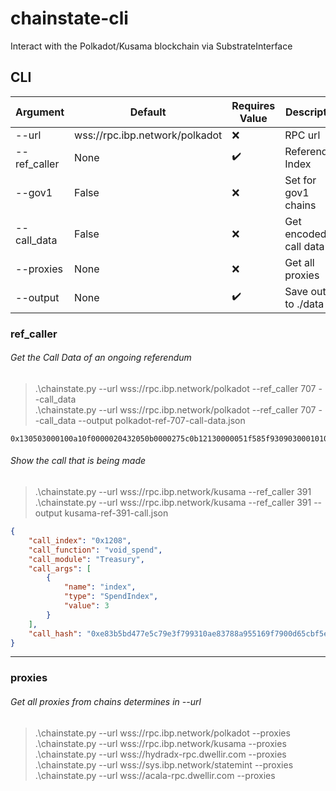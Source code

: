 # chainstate-cli
Interact with the Polkadot/Kusama blockchain via SubstrateInterface

## CLI

| Argument     | Default                        | Requires Value     | Description           |
|--------------|--------------------------------|--------------------|-----------------------|
| --url        | wss://rpc.ibp.network/polkadot | :x:                | RPC url               | 
| --ref_caller | None                           | :heavy_check_mark: | Referendum Index      |
| --gov1       | False                          | :x:                | Set for gov1 chains   |
| --call_data  | False                          | :x:                | Get encoded call data |
| --proxies    | None                           | :x:                | Get all proxies       |
| --output     | None                           | :heavy_check_mark: | Save output to ./data |

### ref_caller
###### Get the Call Data of an ongoing referendum
> .\chainstate.py --url wss://rpc.ibp.network/polkadot --ref_caller 707 --call_data  
> .\chainstate.py --url wss://rpc.ibp.network/polkadot --ref_caller 707 --call_data --output polkadot-ref-707-call-data.json
```
0x130503000100a10f0000020432050b0000275c0b12130000051f585f930903000101002f944a1d1c5688dd06bc0335fb0bb058fa7fb2805a4247047dbbbc6c15121bc900
```

###### Show the call that is being made
> .\chainstate.py --url wss://rpc.ibp.network/kusama --ref_caller 391  
> .\chainstate.py --url wss://rpc.ibp.network/kusama --ref_caller 391 --output kusama-ref-391-call.json
```json
{
    "call_index": "0x1208",
    "call_function": "void_spend",
    "call_module": "Treasury",
    "call_args": [
        {
            "name": "index",
            "type": "SpendIndex",
            "value": 3
        }
    ],
    "call_hash": "0xe83b5bd477e5c79e3f799310ae83788a955169f7900d65cbf5e1f406d793dae1"
}
```
---
### proxies
###### Get all proxies from chains determines in --url
> .\chainstate.py --url wss://rpc.ibp.network/polkadot --proxies  
> .\chainstate.py --url wss://rpc.ibp.network/kusama --proxies  
> .\chainstate.py --url wss://hydradx-rpc.dwellir.com --proxies  
> .\chainstate.py --url wss://sys.ibp.network/statemint --proxies  
> .\chainstate.py --url wss://acala-rpc.dwellir.com --proxies  
